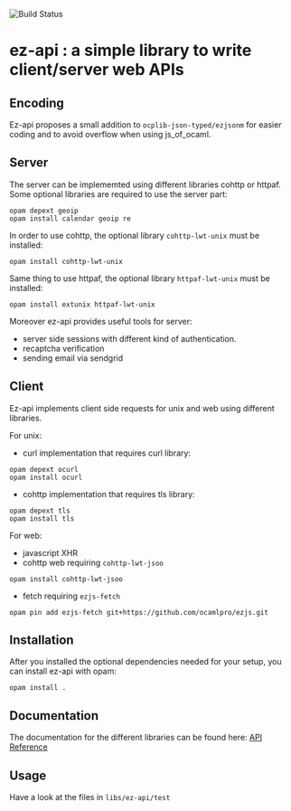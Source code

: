 ![Build Status](https://github.com/ocpmax/ez-api/workflows/CI/badge.svg?branch=master)

# ez-api : a simple library to write client/server web APIs


## Encoding

Ez-api proposes a small addition to `ocplib-json-typed/ezjsonm` for easier coding and to avoid overflow when using js_of_ocaml.

## Server

The server can be implememted using different libraries cohttp or httpaf.
Some optional libraries are required to use the server part:
```
opam depext geoip
opam install calendar geoip re
```

In order to use cohttp, the optional library `cohttp-lwt-unix` must be installed:
```
opam install cohttp-lwt-unix
```

Same thing to use httpaf, the optional library `httpaf-lwt-unix` must be installed:
```
opam install extunix httpaf-lwt-unix
```

Moreover ez-api provides useful tools for server:
- server side sessions with different kind of authentication.
- recaptcha verification
- sending email via sendgrid

## Client

Ez-api implements client side requests for unix and web using different libraries.

For unix:
- curl implementation that requires curl library:
```
opam depext ocurl
opam install ocurl
```
- cohttp implementation that requires tls library:
```
opam depext tls
opam install tls
```

For web:
- javascript XHR
- cohttp web requiring `cohttp-lwt-jsoo`
```
opam install cohttp-lwt-jsoo
```
- fetch requiring `ezjs-fetch`
```
opam pin add ezjs-fetch git+https://github.com/ocamlpro/ezjs.git
```

## Installation

After you installed the optional dependencies needed for your setup, you can install ez-api with opam:
```
opam install .
```

## Documentation

The documentation for the different libraries can be found here: [API Reference](https://ocpmax.github.io/ez-api/ez-api/index.html)

## Usage

Have a look at the files in `libs/ez-api/test`
